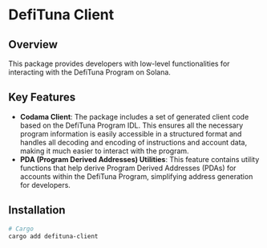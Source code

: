 # DefiTuna Client

## Overview
This package provides developers with low-level functionalities for interacting with the DefiTuna Program on Solana.

## Key Features
- **Codama Client**: The package includes a set of generated client code based on the DefiTuna Program IDL. This ensures all the necessary program information is easily accessible in a structured format and handles all decoding and encoding of instructions and account data, making it much easier to interact with the program.
- **PDA (Program Derived Addresses) Utilities**: This feature contains utility functions that help derive Program Derived Addresses (PDAs) for accounts within the DefiTuna Program, simplifying address generation for developers.

## Installation
```bash
# Cargo
cargo add defituna-client
```
